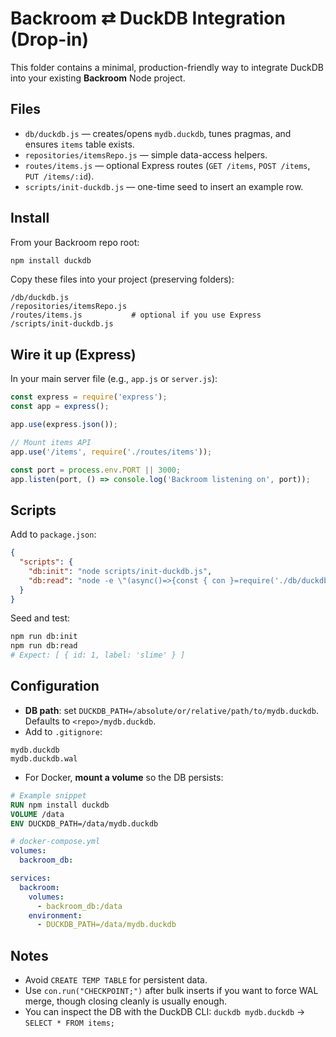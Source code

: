 # Backroom ⇄ DuckDB Integration (Drop-in)

This folder contains a minimal, production-friendly way to integrate DuckDB into your existing **Backroom** Node project.

## Files
- `db/duckdb.js` — creates/opens `mydb.duckdb`, tunes pragmas, and ensures `items` table exists.
- `repositories/itemsRepo.js` — simple data-access helpers.
- `routes/items.js` — optional Express routes (`GET /items`, `POST /items`, `PUT /items/:id`).
- `scripts/init-duckdb.js` — one-time seed to insert an example row.

## Install
From your Backroom repo root:
```bash
npm install duckdb
```

Copy these files into your project (preserving folders):
```
/db/duckdb.js
/repositories/itemsRepo.js
/routes/items.js           # optional if you use Express
/scripts/init-duckdb.js
```

## Wire it up (Express)
In your main server file (e.g., `app.js` or `server.js`):
```js
const express = require('express');
const app = express();

app.use(express.json());

// Mount items API
app.use('/items', require('./routes/items'));

const port = process.env.PORT || 3000;
app.listen(port, () => console.log('Backroom listening on', port));
```

## Scripts
Add to `package.json`:
```json
{
  "scripts": {
    "db:init": "node scripts/init-duckdb.js",
    "db:read": "node -e \"(async()=>{const { con }=require('./db/duckdb');con.all('SELECT * FROM items',(e,r)=>{if(e)throw e;console.log(r);con.close();});})()\""
  }
}
```

Seed and test:
```bash
npm run db:init
npm run db:read
# Expect: [ { id: 1, label: 'slime' } ]
```

## Configuration
- **DB path**: set `DUCKDB_PATH=/absolute/or/relative/path/to/mydb.duckdb`. Defaults to `<repo>/mydb.duckdb`.
- Add to `.gitignore`:
```
mydb.duckdb
mydb.duckdb.wal
```
- For Docker, **mount a volume** so the DB persists:
```dockerfile
# Example snippet
RUN npm install duckdb
VOLUME /data
ENV DUCKDB_PATH=/data/mydb.duckdb
```
```yaml
# docker-compose.yml
volumes:
  backroom_db:

services:
  backroom:
    volumes:
      - backroom_db:/data
    environment:
      - DUCKDB_PATH=/data/mydb.duckdb
```

## Notes
- Avoid `CREATE TEMP TABLE` for persistent data.
- Use `con.run("CHECKPOINT;")` after bulk inserts if you want to force WAL merge, though closing cleanly is usually enough.
- You can inspect the DB with the DuckDB CLI: `duckdb mydb.duckdb` → `SELECT * FROM items;`

